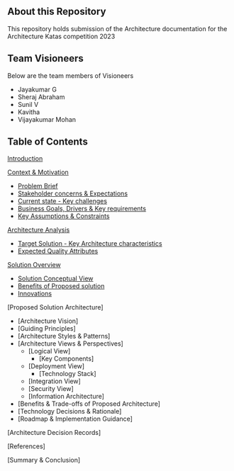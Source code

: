 ## About this Repository
This repository holds submission of the Architecture documentation for the Architecture Katas competition 2023

## Team Visioneers
Below are the team members of Visioneers
- Jayakumar G
- Sheraj Abraham
- Sunil V
- Kavitha 
- Vijayakumar Mohan

## Table of Contents

[Introduction](introduction.md)

[Context & Motivation](1.context_and_motivation/README.md)

- [Problem Brief](1.context_and_motivation/problem_brief.md)
- [Stakeholder concerns & Expectations](1.context_and_motivation/stakeholder_concerns_expectations.md)
- [Current state - Key challenges](1.context_and_motivation/current_state_key_challenges.md)
- [Business Goals, Drivers & Key requirements](1.context_and_motivation/business_goals_driver_requirements.md)
- [Key Assumptions & Constraints](1.context_and_motivation/key_assumptions_constraints.md)

[Architecture Analysis](2.architecture_analysis/README.md)

- [Target Solution - Key Architecture characteristics](2.architecture_analysis/target_solution_key_architecture_characteristics.md)
- [Expected Quality Attributes](2.architecture_analysis/expected_quality_attributes.md)

[Solution Overview](3.solution_overview/README.md)

- [Solution Conceptual View](3.solution_overview/conceptual_view.md)
- [Benefits of Proposed solution](3.solution_overview/benefits.md)
- [Innovations](3.solution_overview/innovations.md)

[Proposed Solution Architecture]
- [Architecture Vision]
- [Guiding Principles]
- [Architecture Styles & Patterns]
- [Architecture Views & Perspectives]
  - [Logical View]
    - [Key Components]
  - [Deployment View]
    - [Technology Stack]
  - [Integration View]
  - [Security View]
  - [Information Architecture]
- [Benefits & Trade-offs of Proposed Architecture]
- [Technology Decisions & Rationale]
- [Roadmap & Implementation Guidance]

[Architecture Decision Records]

[References]

[Summary & Conclusion]



